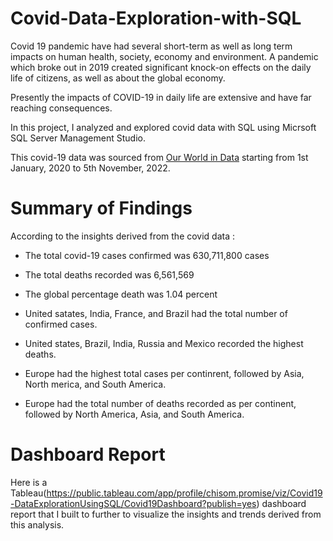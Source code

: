 # Covid-Data-Exploration-with-SQL

Covid 19 pandemic have had several short-term as well as long term impacts on human health, society, economy and environment. A pandemic which broke out in 2019 created significant knock-on effects on the daily life of citizens, as well as about the global economy.

Presently the impacts of COVID-19 in daily life are extensive and have far reaching consequences.

In this project, I analyzed and explored covid data with SQL using Micrsoft SQL Server Management Studio.

This covid-19 data was sourced from [Our World in Data](https://ourworldindata.org/covid-deaths) starting from 1st January, 2020 to 5th November, 2022.



# Summary of Findings

According to the insights derived from the covid data :

* The total covid-19 cases confirmed was 630,711,800 cases

* The total deaths recorded was 6,561,569

* The global percentage death was 1.04 percent

* United satates, India, France, and Brazil had the total number of confirmed cases.

* United states, Brazil, India, Russia and Mexico recorded the highest deaths.

* Europe had the highest total cases per continrent, followed by Asia, North merica, and South America.

* Europe had the total number of deaths recorded as per continent, followed by North America, Asia, and South America.


# Dashboard Report

Here is a  Tableau(https://public.tableau.com/app/profile/chisom.promise/viz/Covid19-DataExplorationUsingSQL/Covid19Dashboard?publish=yes) dashboard report that I built to further to visualize the insights and trends derived from this analysis.

